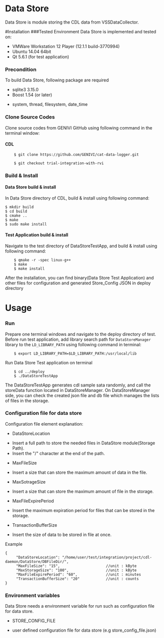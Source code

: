 # Data Store
Data Store is module storing the CDL data from VSSDataCollector.

#Installation
###Tested Environment
Data Store is implemented and tested on:
* VMWare Workstation 12 Player (12.1.1 build-3770994)
* Ubuntu 14.04 64bit
* Qt 5.6.1 (for test application)

### Precondition
To build Data Store, following package are required
* sqlite3 3.15.0
* Boost 1.54 (or later)
 -  system, thread, filesystem, date_time

### Clone Source Codes
Clone source codes from GENIVI GitHub using following command in the terminal window:

#### CDL

        $ git clone https://github.com/GENIVI/cat-data-logger.git

        $ git checkout trial-integration-with-rvi


### Build & Install
#### Data Store build & install
In Data Store directory of CDL, build & install using following command:

    $ mkdir build
    $ cd build
    $ cmake ..
    $ make
    $ sudo make install
    
#### Test Application build & install
Navigate to the test directory of DataStoreTestApp, and build & install using following command:

        $ qmake -r -spec linux-g++
        $ make
        $ make install

After the installation, you can find binary(Data Store Test Application) and other files for configuration and generated Store_Config JSON in deploy directory

# Usage

### Run
Prepare one terminal windows and navigate to the deploy directory of test.
Before run test application, add library search path for `DataStoreManager` library to the `LD_LIBRARY_PATH` using following command in terminal:

        $ export LD_LIBRARY_PATH=$LD_LIBRARY_PATH:/usr/local/lib

Run Data Store Test application on terminal

        $ cd ../deploy
        $ ./DataStoreTestApp
        
The DataStoreTestApp generates cdl sample sata randomly, and call the storeData function located in DataStoreManager.
On DataStoreManager side, you can check the created json file and db file which manages the lists of files in the storage.

### Configuration file for data store
Configuration file element explanation:
* DataStoreLocation 
 - Insert a full path to store the needed files in DataStore module(Storage Path).
 - Insert the "/" character at the end of the path.
* MaxFileSize
 - Insert a size that can store the maximum amount of data in the file.
* MaxSotrageSize
 - Insert a size that can store the maximum amount of file in the storage.
* MaxFileExpirePeriod
 - Insert the maximum expiration period for files that can be stored in the storage.
* TransactionBufferSize
 - Insert the size of data to be stored in file at once.

Example

    {
         "DataStoreLocation": "/home/user/test/integration/project/cdl-daemon/DataStore/DBFileDir/",
         "MaxFileSize": "15",                     //unit : kByte
         "MaxStorageSize": "100",                 //unit : kByte
         "MaxFileExpirePeriod": "60",             //unit : minutes
         "TransactionBufferSize": "20"            //unit : counts
    }

### Environment variables
Data Store needs a environment variable for run such as configuration file for data store.
* STORE_CONFIG_FILE
 - user defined configuration file for data store (e.g store_config_file.json)
